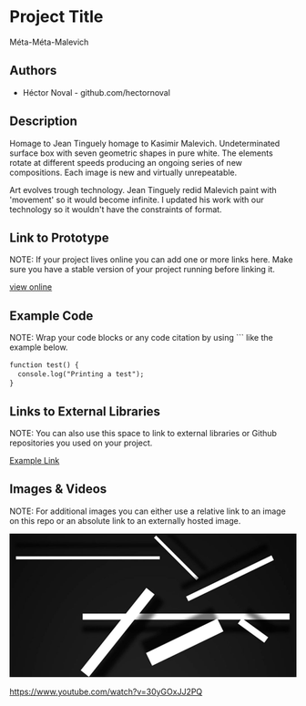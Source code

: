 # Project Title
Méta-Méta-Malevich

## Authors
- Héctor Noval - github.com/hectornoval

## Description

Homage to Jean Tinguely homage to Kasimir Malevich. Undeterminated surface box with seven geometric shapes in pure white. 
The elements rotate at different speeds producing an ongoing series of new compositions. Each image is new and virtually unrepeatable. 

Art evolves trough technology. Jean Tinguely redid Malevich paint with 'movement' so it would become infinite. I updated his work with our technology so it wouldn't have the constraints of format.


## Link to Prototype
NOTE: If your project lives online you can add one or more links here. Make sure you have a stable version of your project running before linking it.

[view online](http://hectornoval.com/experiment/metametamalevich.html "view online")

## Example Code
NOTE: Wrap your code blocks or any code citation by using ``` like the example below.
```
function test() {
  console.log("Printing a test");
}
```
## Links to External Libraries
 NOTE: You can also use this space to link to external libraries or Github repositories you used on your project.

[Example Link](http://www.google.com "Example Link")

## Images & Videos
NOTE: For additional images you can either use a relative link to an image on this repo or an absolute link to an externally hosted image.

![Example Image](project_images/cover.jpg?raw=true "Example Image")

https://www.youtube.com/watch?v=30yGOxJJ2PQ
